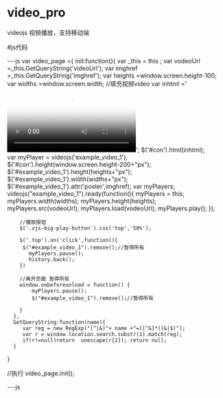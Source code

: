 # video_pro
videojs 视频播放，支持移动端

#js代码

---js
var video_page ={
      init:function(){
		  var _this = this ;
	     var vodeoUrl =_this.GetQueryString('videoUrl');
		 var imghref =_this.GetQueryString('imghref');
		 var heights =window.screen.height-100;
		 var widths =window.screen.width;
		 //填充视频video
		 var inhtml =' <video id="example_video_1" class="video-js vjs-default-skin vjs-big-play-centered " controls  poster="'+imghref+'" data-setup="{}">'
		         	+'  <source src="'+vodeoUrl+'" type="video/mp4" /></video>';
		 $('#con').html(inhtml);			 
		 var myPlayer = videojs('example_video_1');
		$('#con').height(window.screen.height-200+"px");
		$('#example_video_1').height(heights+"px");
		$('#example_video_1').width(widths+"px");
		$('#example_video_1').attr('poster',imghref);
	    var myPlayers;
        videojs("example_video_1").ready(function(){
            myPlayers = this;
			myPlayers.width(widths);
			myPlayers.height(heights);
			myPlayers.src(vodeoUrl);
			myPlayers.load(vodeoUrl);
            myPlayers.play();
        });
        
		//播放按钮
		$('.vjs-big-play-button').css('top','50%');

		$('.top').on('click',function(){
		 $("#example_video_1").remove();//暂停所有
		   myPlayers.pause();
		   history.back();
	    })

		//离开页面 暂停所有
		window.onbeforeunload = function() {
			myPlayers.pause();
			$("#example_video_1").remove();//暂停所有
		
		}
	  },
	  GetQueryString:function(name){
         var reg = new RegExp("(^|&)"+ name +"=([^&]*)(&|$)");
	     var r = window.location.search.substr(1).match(reg);
		 if(r!=null)return  unescape(r[2]); return null;
	  }
 }

 //执行
 video_page.init();

---js
